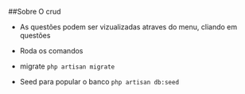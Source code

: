 ##Sobre O crud

- As questões podem ser vizualizadas atraves do menu, cliando em questões 

- Roda os comandos 
- migrate 
`php artisan migrate`

- Seed para popular o banco
`php artisan db:seed`

